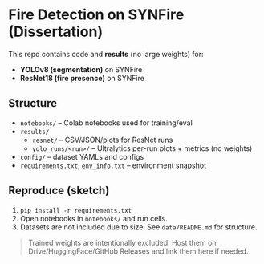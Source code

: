 # Fire Detection on SYNFire (Dissertation)

This repo contains code and **results** (no large weights) for:
- **YOLOv8 (segmentation)** on SYNFire
- **ResNet18 (fire presence)** on SYNFire

## Structure
- `notebooks/` – Colab notebooks used for training/eval
- `results/`
  - `resnet/` – CSV/JSON/plots for ResNet runs
  - `yolo_runs/<run>/` – Ultralytics per-run plots + metrics (no weights)
- `config/` – dataset YAMLs and configs
- `requirements.txt`, `env_info.txt` – environment snapshot

## Reproduce (sketch)
1. `pip install -r requirements.txt`
2. Open notebooks in `notebooks/` and run cells.
3. Datasets are not included due to size. See `data/README.md` for structure.

> Trained weights are intentionally excluded. Host them on Drive/HuggingFace/GitHub Releases and link them here if needed.
